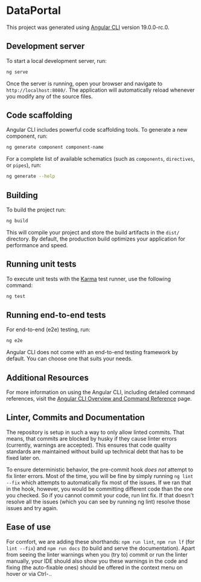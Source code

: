 # DataPortal

This project was generated using [Angular CLI](https://github.com/angular/angular-cli) version 19.0.0-rc.0.

## Development server

To start a local development server, run:

```bash
ng serve
```

Once the server is running, open your browser and navigate to `http://localhost:8080/`. The application will automatically reload whenever you modify any of the source files.

## Code scaffolding

Angular CLI includes powerful code scaffolding tools. To generate a new component, run:

```bash
ng generate component component-name
```

For a complete list of available schematics (such as `components`, `directives`, or `pipes`), run:

```bash
ng generate --help
```

## Building

To build the project run:

```bash
ng build
```

This will compile your project and store the build artifacts in the `dist/` directory. By default, the production build optimizes your application for performance and speed.

## Running unit tests

To execute unit tests with the [Karma](https://karma-runner.github.io) test runner, use the following command:

```bash
ng test
```

## Running end-to-end tests

For end-to-end (e2e) testing, run:

```bash
ng e2e
```

Angular CLI does not come with an end-to-end testing framework by default. You can choose one that suits your needs.

## Additional Resources

For more information on using the Angular CLI, including detailed command references, visit the [Angular CLI Overview and Command Reference](https://angular.dev/tools/cli) page.

## Linter, Commits and Documentation

The repository is setup in such a way to only allow linted commits. That means, that commits are blocked by husky if they cause linter errors (currently, warnings are accepted). This ensures that code quality standards are maintained without build up technical debt that has to be fixed later on.

To ensure deterministic behavior, the pre-commit hook *does not* attempt to fix linter errors. Most of the time, you will be fine by simply running `ng lint --fix` which attempts to automatically fix most of the issues. If we ran that in the hook, however, you would be committing different code than the one you checked. So if you cannot commit your code, run lint fix. If that doesn't resolve all the issues (which you can see by running ng lint) resolve those issues and try again.

## Ease of use

For comfort, we are adding these shorthands: `npm run lint`, `npm run lf` (for `lint --fix`) and `npm run docs` (to build and serve the documentation). Apart from seeing the linter warnings when you (try to) commit or run the linter manually, your IDE should also show you these warnings in the code and fixing (the auto-fixable ones) should be offered in the context menu on hover or via Ctrl-..
